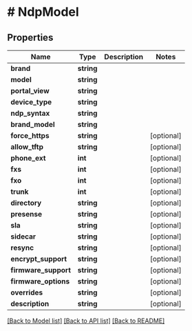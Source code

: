 # # NdpModel

## Properties

Name | Type | Description | Notes
------------ | ------------- | ------------- | -------------
**brand** | **string** |  |
**model** | **string** |  |
**portal_view** | **string** |  |
**device_type** | **string** |  |
**ndp_syntax** | **string** |  |
**brand_model** | **string** |  |
**force_https** | **string** |  | [optional]
**allow_tftp** | **string** |  | [optional]
**phone_ext** | **int** |  | [optional]
**fxs** | **int** |  | [optional]
**fxo** | **int** |  | [optional]
**trunk** | **int** |  | [optional]
**directory** | **string** |  | [optional]
**presense** | **string** |  | [optional]
**sla** | **string** |  | [optional]
**sidecar** | **string** |  | [optional]
**resync** | **string** |  | [optional]
**encrypt_support** | **string** |  | [optional]
**firmware_support** | **string** |  | [optional]
**firmware_options** | **string** |  | [optional]
**overrides** | **string** |  | [optional]
**description** | **string** |  | [optional]

[[Back to Model list]](../../README.md#models) [[Back to API list]](../../README.md#endpoints) [[Back to README]](../../README.md)
